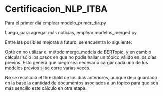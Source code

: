 # Certificacion_NLP_ITBA

Para el primer día emplear modelo_primer_dia.py

Luego, para agregar más noticias, emplear modelos_merged.py

Entre las posibles mejoras a futuro, se encuentra lo siguiente:

  Opté en no utilizar el método merge_models de BERTopic, y en cambio calcular sólo los casos en que no podía hallar un tópico válido en los días previos. Esto genera que luego sea necesario cargar cada uno de los modelos previos si se corre varias veces. 
  
  No se recalculó el threshold de los días anteriores, aunque dejo guardado en la base la cantidad de documentos asociados a un tópico para que sea más sencillo este cálculo en otra etapa.
